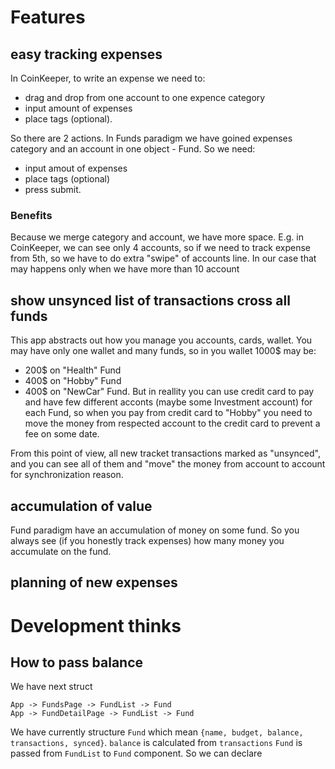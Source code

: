 # Features
## easy tracking expenses
In CoinKeeper, to write an expense we need to:
- drag and drop from one account to one expence category
- input amount of expenses
- place tags (optional).

So there are 2 actions. In Funds paradigm we have goined expenses category and an account in one object - Fund. So we need:
- input amout of expenses
- place tags (optional)
- press submit. 

### Benefits
Because we merge category and account, we have more space. E.g. in CoinKeeper,
we can see only 4 accounts, so if we need to track expense from 5th, so we have
to do extra "swipe" of accounts line. In our case that may happens only when we
have more than 10 account

## show unsynced list of transactions cross all funds
This app abstracts out how you manage you accounts, cards, wallet. You may have
only one wallet and many funds, so in you wallet 1000$ may be:
- 200$ on "Health" Fund
- 400$ on "Hobby" Fund
- 400$ on "NewCar" Fund.
But in reallity you can use credit card to pay and have few different acconts
(maybe some Investment account) for each Fund, so when you pay from credit card
to "Hobby" you need to move the money from respected account to the credit card
to prevent a fee on some date.

From this point of view, all new tracket transactions marked as "unsynced", and
you can see all of them and "move" the money from account to account for
synchronization reason.

## accumulation of value
Fund paradigm have an accumulation of money on some fund. So you always see (if
you honestly track expenses) how many money you accumulate on the fund.

## planning of new expenses


# Development thinks

## How to pass balance
We have next struct
```
App -> FundsPage -> FundList -> Fund
App -> FundDetailPage -> FundList -> Fund
```
We have currently structure `Fund` which mean `{name, budget, balance, transactions, synced}`. 
`balance` is calculated from `transactions`
`Fund` is passed from `FundList` to `Fund` component.
So we can declare  
